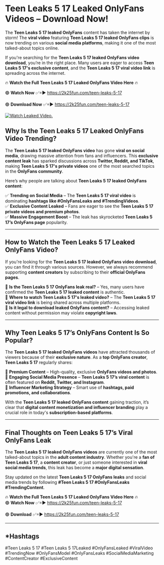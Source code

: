 # Teen Leaks 5 17 Leaked OnlyFans Videos – Download Now!

The **Teen Leaks 5 17 leaked OnlyFans** content has taken the internet by storm! The **viral video** featuring **Teen Leaks 5 17 leaked OnlyFans clips** is now trending on various **social media platforms**, making it one of the most talked-about topics online.  

If you're searching for the **Teen Leaks 5 17 leaked OnlyFans video download**, you’re in the right place. Many users are eager to access **Teen Leaks 5 17's exclusive content**, and the **Teen Leaks 5 17 viral video link** is spreading across the internet.  

🔥 **Watch the Full Teen Leaks 5 17 Leaked OnlyFans Video Here** 🔥  

🟢 **Watch Now** ✅=► https://2k25fun.com/teen-leaks-5-17

🟢 **Download Now** ✅=► https://2k25fun.com/teen-leaks-5-17

[![Watch Leaked Video.](https://miro.medium.com/v2/resize:fit:828/format:webp/1*cilzJN44JGOrTw9NJCrNHA.gif "Watch Leaked Video")](https://2k25fun.com/teen-leaks-5-17)

## **Why Is the Teen Leaks 5 17 Leaked OnlyFans Video Trending?**  

The **Teen Leaks 5 17 leaked OnlyFans video** has gone **viral on social media**, drawing massive attention from fans and influencers. This **exclusive content leak** has sparked discussions across **Twitter, Reddit, and TikTok**, making **Teen Leaks 5 17's private videos** one of the most searched topics in the **OnlyFans community**.  

Here’s why people are talking about **Teen Leaks 5 17 leaked OnlyFans content**:  

✅ **Trending on Social Media** – The **Teen Leaks 5 17 viral video** is dominating **hashtags like #OnlyFansLeaks and #TrendingVideos**.  
✅ **Exclusive Content Leaked** – Fans are eager to see the **Teen Leaks 5 17 private videos and premium photos**.  
✅ **Massive Engagement Boost** – The leak has skyrocketed **Teen Leaks 5 17’s OnlyFans page** popularity.  

---

## **How to Watch the Teen Leaks 5 17 Leaked OnlyFans Video?**  

If you're looking for the **Teen Leaks 5 17 leaked OnlyFans video download**, you can find it through various sources. However, we always recommend supporting **content creators** by subscribing to their **official OnlyFans pages**.  

🔹 **Is the Teen Leaks 5 17 OnlyFans leak real?** – Yes, many users have confirmed the **Teen Leaks 5 17 leaked content** is authentic.  
🔹 **Where to watch Teen Leaks 5 17's leaked video?** – The **Teen Leaks 5 17 viral video link** is being shared across multiple platforms.  
🔹 **Is it legal to download leaked OnlyFans content?** – Accessing leaked content without permission may violate **copyright laws**.  

---

## **Why Teen Leaks 5 17’s OnlyFans Content Is So Popular?**  

The **Teen Leaks 5 17 leaked OnlyFans videos** have attracted thousands of viewers because of their **exclusive nature**. As a **top OnlyFans creator**, **Teen Leaks 5 17** regularly shares:  

📌 **Premium Content** – High-quality, exclusive **OnlyFans videos and photos**.  
📌 **Engaging Social Media Presence** – **Teen Leaks 5 17’s viral content** is often featured on **Reddit, Twitter, and Instagram**.  
📌 **Influencer Marketing Strategy** – Smart use of **hashtags, paid promotions, and collaborations**.  

With the **Teen Leaks 5 17 leaked OnlyFans content** gaining traction, it’s clear that **digital content monetization and influencer branding** play a crucial role in today's **subscription-based platforms**.  

---

## **Final Thoughts on Teen Leaks 5 17’s Viral OnlyFans Leak**  

The **Teen Leaks 5 17 leaked OnlyFans videos** are currently one of the most talked-about topics in the **adult content industry**. Whether you're a **fan of Teen Leaks 5 17**, a **content creator**, or just someone interested in **viral social media trends**, this leak has become a **major digital sensation**.  

Stay updated on the latest **Teen Leaks 5 17 OnlyFans leaks** and social media trends by following **#Teen Leaks 5 17 #OnlyFansLeaks #TrendingContent**.  

🔥 **Watch the Full Teen Leaks 5 17 Leaked OnlyFans Video Here** 🔥  
🟢 **Watch Now** ✅=► https://2k25fun.com/teen-leaks-5-17

🟢 **Download** ✅=► https://2k25fun.com/teen-leaks-5-17

---

## *Hashtags
#Teen Leaks 5 17 #Teen Leaks 5 17Leaked #OnlyFansLeaked #ViralVideo #TrendingNow #OnlyFansModel #OnlyFansLeaks #SocialMediaMarketing #ContentCreator #ExclusiveContent  